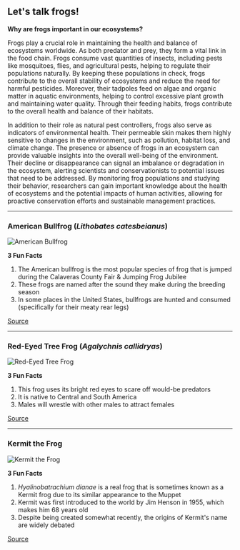 ## **Let's talk frogs!**
**Why are frogs important in our ecosystems?**

Frogs play a crucial role in maintaining the health and balance of ecosystems worldwide. As both predator and prey, they form a vital link in the food chain. Frogs consume vast quantities of insects, including pests like mosquitoes, flies, and agricultural pests, helping to regulate their populations naturally. By keeping these populations in check, frogs contribute to the overall stability of ecosystems and reduce the need for harmful pesticides. Moreover, their tadpoles feed on algae and organic matter in aquatic environments, helping to control excessive plant growth and maintaining water quality. Through their feeding habits, frogs contribute to the overall health and balance of their habitats.

In addition to their role as natural pest controllers, frogs also serve as indicators of environmental health. Their permeable skin makes them highly sensitive to changes in the environment, such as pollution, habitat loss, and climate change. The presence or absence of frogs in an ecosystem can provide valuable insights into the overall well-being of the environment. Their decline or disappearance can signal an imbalance or degradation in the ecosystem, alerting scientists and conservationists to potential issues that need to be addressed. By monitoring frog populations and studying their behavior, researchers can gain important knowledge about the health of ecosystems and the potential impacts of human activities, allowing for proactive conservation efforts and sustainable management practices.

---

### American Bullfrog (*Lithobates catesbeianus*)
![American Bullfrog](https://upload.wikimedia.org/wikipedia/commons/thumb/a/aa/North-American-bullfrog1.jpg/440px-North-American-bullfrog1.jpg)

**3 Fun Facts**

1. The American bullfrog is the most popular species of frog that is jumped during the Calaveras County Fair & Jumping Frog Jubilee
2. These frogs are named after the sound they make during the breeding season
3. In some places in the United States, bullfrogs are hunted and consumed (specifically for their meaty rear legs)

[Source](https://en.wikipedia.org/wiki/American_bullfrog)

---
###  Red-Eyed Tree Frog (*Agalychnis callidryas*)
![Red-Eyed Tree Frog](https://upload.wikimedia.org/wikipedia/commons/thumb/e/e3/Red-eyed_Tree_Frog_%28Agalychnis_callidryas%29_1.png/440px-Red-eyed_Tree_Frog_%28Agalychnis_callidryas%29_1.png)

**3 Fun Facts**

1. This frog uses its bright red eyes to scare off would-be predators
2. It is native to Central and South America
3. Males will wrestle with other males to attract females

[Source](https://en.wikipedia.org/wiki/Agalychnis_callidryask)

---
### Kermit the Frog
![Kermit the Frog](https://upload.wikimedia.org/wikipedia/en/6/62/Kermit_the_Frog.jpg)

**3 Fun Facts**

1. *Hyalinobatrachium dianae* is a real frog that is sometimes known as a Kermit frog due to its similar appearance to the Muppet
2. Kermit was first introduced to the world by Jim Henson in 1955, which makes him 68 years old
3. Despite being created somewhat recently, the origins of Kermit's name are widely debated

[Source](https://en.wikipedia.org/wiki/Kermit_the_Frog)